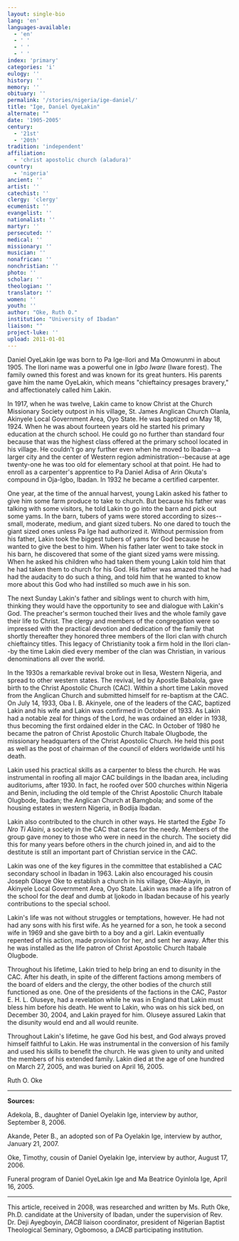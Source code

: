 ```yaml
---
layout: single-bio
lang: 'en'
languages-available:
  - 'en'
  - ' '
  - ' '
  - ' '
index: 'primary'
categories: 'i'
eulogy: ''
history: ''
memory: ''
obituary: ''
permalink: '/stories/nigeria/ige-daniel/'
title: "Ige, Daniel OyeLakin"
alternate: ""
date: '1905-2005'
century:
  - '21st'
  - '20th'
tradition: 'independent'
affiliation:
  - 'christ apostolic church (aladura)'
country:
  - 'nigeria'
ancient: ''
artist: ''
catechist: ''
clergy: 'clergy'
ecumenist: ''
evangelist: ''
nationalist: ''
martyr: ''
persecuted: ''
medical: ''
missionary: ''
musician: ''
nonafrican: ''
nonchristian: ''
photo: ''
scholar: ''
theologian: ''
translator: ''
women: ''
youth: ''
author: "Oke, Ruth O."
institution: "University of Ibadan"
liaison: ""
project-luke: ''
upload: 2011-01-01
---
```




Daniel OyeLakin Ige was born to Pa Ige-Ilori and Ma Omowunmi in about 1905. The Ilori name was a powerful one in *Igbo Iware* (Iware forest). The family owned this forest and was known for its great hunters. His parents gave him the name OyeLakin, which means "chieftaincy presages bravery," and affectionately called him Lakin.

In 1917, when he was twelve, Lakin came to know Christ at the Church Missionary Society outpost in his village, St. James Anglican Church Olanla, Akinyele Local Government Area, Oyo State. He was baptized on May 18, 1924. When he was about fourteen years old he started his primary education at the church school. He could go no further than standard four because that was the highest class offered at the primary school located in his village. He couldn't go any further even when he moved to Ibadan--a larger city and the center of Western region administration--because at age twenty-one he was too old for elementary school at that point. He had to enroll as a carpenter's apprentice to Pa Daniel Adisa of Arin Okuta's compound in Oja-Igbo, Ibadan. In 1932 he became a certified carpenter.

One year, at the time of the annual harvest, young Lakin asked his father to give him some farm produce to take to church. But because his father was talking with some visitors, he told Lakin to go into the barn and pick out some yams. In the barn, tubers of yams were stored according to sizes--small, moderate, medium, and giant sized tubers. No one dared to touch the giant sized ones unless Pa Ige had authorized it. Without permission from his father, Lakin took the biggest tubers of yams for God because he wanted to give the best to him. When his father later went to take stock in his barn, he discovered that some of the giant sized yams were missing. When he asked his children who had taken them young Lakin told him that he had taken them to church for his God. His father was amazed that he had had the audacity to do such a thing, and told him that he wanted to know more about this God who had instilled so much awe in his son.

The next Sunday Lakin's father and siblings went to church with him, thinking they would have the opportunity to see and dialogue with Lakin's God. The preacher's sermon touched their lives and the whole family gave their life to Christ. The clergy and members of the congregation were so impressed with the practical devotion and dedication of the family that shortly thereafter they honored three members of the Ilori clan with church chieftaincy titles. This legacy of Christianity took a firm hold in the Ilori clan--by the time Lakin died every member of the clan was Christian, in various denominations all over the world.

In the 1930s a remarkable revival broke out in Ilesa, Western Nigeria, and spread to other western states. The revival, led by Apostle Babalola, gave birth to the Christ Apostolic Church (CAC). Within a short time Lakin moved from the Anglican Church and submitted himself for re-baptism at the CAC. On July 14, 1933, Oba I. B. Akinyele, one of the leaders of the CAC, baptized Lakin and his wife and Lakin was confirmed in October of 1933. As Lakin had a notable zeal for things of the Lord, he was ordained an elder in 1938, thus becoming the first ordained elder in the CAC. In October of 1980 he became the patron of Christ Apostolic Church Itabale Olugbode, the missionary headquarters of the Christ Apostolic Church. He held this post as well as the post of chairman of the council of elders worldwide until his death.

Lakin used his practical skills as a carpenter to bless the church. He was instrumental in roofing all major CAC buildings in the Ibadan area, including auditoriums, after 1930. In fact, he roofed over 500 churches within Nigeria and Benin, including the old temple of the Christ Apostolic Church Itabale Olugbode, Ibadan; the Anglican Church at Bamgbola; and some of the housing estates in western Nigeria, in Bodija Ibadan.

Lakin also contributed to the church in other ways. He started the *Egbe To Nro Ti Alaini*, a society in the CAC that cares for the needy. Members of the group gave money to those who were in need in the church. The society did this for many years before others in the church joined in, and aid to the destitute is still an important part of Christian service in the CAC.

Lakin was one of the key figures in the committee that established a CAC secondary school in Ibadan in 1963. Lakin also encouraged his cousin Joseph Olaoye Oke to establish a church in his village, Oke-Alayin, in Akinyele Local Government Area, Oyo State. Lakin was made a life patron of the school for the deaf and dumb at Ijokodo in Ibadan because of his yearly contributions to the special school.

Lakin's life was not without struggles or temptations, however. He had not had any sons with his first wife. As he yearned for a son, he took a second wife in 1969 and she gave birth to a boy and a girl. Lakin eventually repented of his action, made provision for her, and sent her away. After this he was installed as the life patron of Christ Apostolic Church Itabale Olugbode.

Throughout his lifetime, Lakin tried to help bring an end to disunity in the CAC. After his death, in spite of the different factions among members of the board of elders and the clergy, the other bodies of the church still functioned as one. One of the presidents of the factions in the CAC, Pastor E. H. L. Oluseye, had a revelation while he was in England that Lakin must bless him before his death. He went to Lakin, who was on his sick bed, on December 30, 2004, and Lakin prayed for him. Oluseye assured Lakin that the disunity would end and all would reunite.

Throughout Lakin's lifetime, he gave God his best, and God always proved himself faithful to Lakin. He was instrumental in the conversion of his family and used his skills to benefit the church. He was given to unity and united the members of his extended family. Lakin died at the age of one hundred on March 27, 2005, and was buried on April 16, 2005.

Ruth O. Oke

---

**Sources:**

Adekola, B., daughter of Daniel Oyelakin Ige, interview by author, September 8, 2006.

Akande, Peter B., an adopted son of Pa Oyelakin Ige, interview by author, January 21, 2007.

Oke, Timothy, cousin of Daniel Oyelakin Ige, interview by author, August 17, 2006.

Funeral program of Daniel OyeLakin Ige and Ma Beatrice Oyinlola Ige, April 16, 2005.

---

This article, received in 2008, was researched and written by Ms. Ruth Oke, Ph.D. candidate at the University of Ibadan, under the supervision of Rev. Dr. Deji Ayegboyin, *DACB* liaison coordinator, president of Nigerian Baptist Theological Seminary, Ogbomoso, a *DACB* participating institution.
